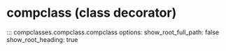 # compclass (class decorator)

::: compclasses.compclass.compclass
    options:
        show_root_full_path: false
        show_root_heading: true